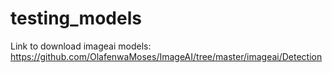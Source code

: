 # testing_models

Link to download imageai models:  https://github.com/OlafenwaMoses/ImageAI/tree/master/imageai/Detection
